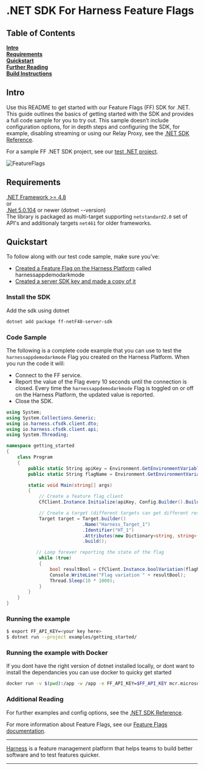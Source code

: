 .NET SDK For Harness Feature Flags
========================

## Table of Contents
**[Intro](#Intro)**<br>
**[Requirements](#Requirements)**<br>
**[Quickstart](#Quickstart)**<br>
**[Further Reading](docs/further_reading.md)**<br>
**[Build Instructions](docs/build.md)**<br>


## Intro
Use this README to get started with our Feature Flags (FF) SDK for .NET. This guide outlines the basics of getting started with the SDK and provides a full code sample for you to try out.
This sample doesn’t include configuration options, for in depth steps and configuring the SDK, for example, disabling streaming or using our Relay Proxy, see the  [.NET SDK Reference](https://ngdocs.harness.io/article/c86rasy39v-net-sdk-reference).

For a sample FF .NET SDK project, see our [test .NET project](examples/getting_started/).

![FeatureFlags](https://github.com/harness/ff-python-server-sdk/raw/main/docs/images/ff-gui.png)

## Requirements
[.NET Framework >= 4.8](https://dotnet.microsoft.com/en-us/download/dotnet-framework/net48)<br>
or<br>
[.Net 5.0.104](https://docs.microsoft.com/en-us/nuget/quickstart/install-and-use-a-package-using-the-dotnet-cli) or newer (dotnet --version)<br>
The library is packaged as multi-target supporting `netstandard2.0` set of API's and additionaly targets `net461` for older frameworks.


## Quickstart
To follow along with our test code sample, make sure you’ve:

- [Created a Feature Flag on the Harness Platform](https://ngdocs.harness.io/article/1j7pdkqh7j-create-a-feature-flag) called harnessappdemodarkmode
- [Created a server SDK key and made a copy of it](https://ngdocs.harness.io/article/1j7pdkqh7j-create-a-feature-flag#step_3_create_an_sdk_key)



### Install the SDK
Add the sdk using dotnet
```bash
dotnet add package ff-netF48-server-sdk
```

### Code Sample
The following is a complete code example that you can use to test the `harnessappdemodarkmode` Flag you created on the Harness Platform. When you run the code it will:
- Connect to the FF service.
- Report the value of the Flag every 10 seconds until the connection is closed. Every time the `harnessappdemodarkmode` Flag is toggled on or off on the Harness Platform, the updated value is reported. 
- Close the SDK.


```c#
using System;
using System.Collections.Generic;
using io.harness.cfsdk.client.dto;
using io.harness.cfsdk.client.api;
using System.Threading;

namespace getting_started
{
    class Program
    {
        public static String apiKey = Environment.GetEnvironmentVariable("FF_API_KEY");
        public static String flagName = Environment.GetEnvironmentVariable("FF_FLAG_NAME") is string v && v.Length > 0 ? v : "harnessappdemodarkmode";

        static void Main(string[] args)
        {
            // Create a feature flag client
            CfClient.Instance.Initialize(apiKey, Config.Builder().Build());

            // Create a target (different targets can get different results based on rules)
            Target target = Target.builder()
                            .Name("Harness_Target_1")
                            .Identifier("HT_1")
                            .Attributes(new Dictionary<string, string>(){{"email", "demo@harness.io"}})
                            .build();

           // Loop forever reporting the state of the flag
            while (true)
            {
                bool resultBool = CfClient.Instance.boolVariation(flagName, target, false);
                Console.WriteLine("Flag variation " + resultBool);
                Thread.Sleep(10 * 1000);
            }
        }
    }
}

```

### Running the example

```bash
$ export FF_API_KEY=<your key here>
$ dotnet run --project examples/getting_started/
```

### Running the example with Docker
If you dont have the right version of dotnet installed locally, or dont want to install the dependancies you can
use docker to quicky get started

```bash
docker run -v $(pwd):/app -w /app -e FF_API_KEY=$FF_API_KEY mcr.microsoft.com/dotnet/sdk:5.0 dotnet run --project examples/getting_started/
```

### Additional Reading


For further examples and config options, see the [.NET SDK Reference](https://ngdocs.harness.io/article/c86rasy39v-net-sdk-reference#).

For more information about Feature Flags, see our [Feature Flags documentation](https://ngdocs.harness.io/article/0a2u2ppp8s-getting-started-with-feature-flags).


-------------------------
[Harness](https://www.harness.io/) is a feature management platform that helps teams to build better software and to
test features quicker.

-------------------------
